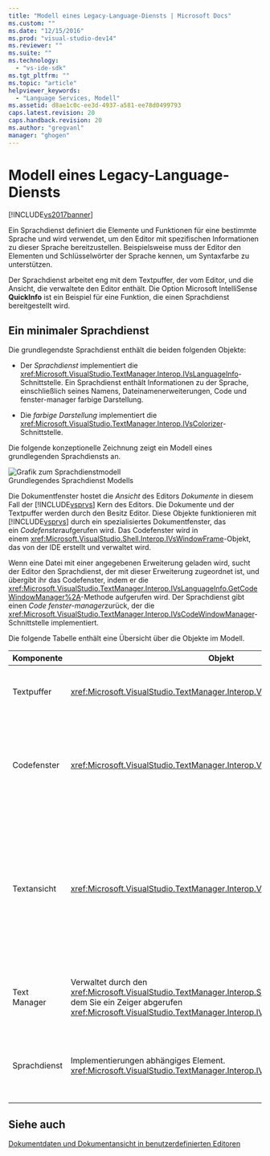 ```yaml
---
title: "Modell eines Legacy-Language-Diensts | Microsoft Docs"
ms.custom: ""
ms.date: "12/15/2016"
ms.prod: "visual-studio-dev14"
ms.reviewer: ""
ms.suite: ""
ms.technology: 
  - "vs-ide-sdk"
ms.tgt_pltfrm: ""
ms.topic: "article"
helpviewer_keywords: 
  - "Language Services, Modell"
ms.assetid: d8ae1c0c-ee3d-4937-a581-ee78d0499793
caps.latest.revision: 20
caps.handback.revision: 20
ms.author: "gregvanl"
manager: "ghogen"
---
```

# Modell eines Legacy-Language-Diensts
[!INCLUDE[vs2017banner](../../code-quality/includes/vs2017banner.md)]

Ein Sprachdienst definiert die Elemente und Funktionen für eine bestimmte Sprache und wird verwendet, um den Editor mit spezifischen Informationen zu dieser Sprache bereitzustellen.  Beispielsweise muss der Editor den Elementen und Schlüsselwörter der Sprache kennen, um Syntaxfarbe zu unterstützen.  
  
 Der Sprachdienst arbeitet eng mit dem Textpuffer, der vom Editor, und die Ansicht, die verwaltete den Editor enthält.  Die Option Microsoft IntelliSense **QuickInfo** ist ein Beispiel für eine Funktion, die einen Sprachdienst bereitgestellt wird.  
  
## Ein minimaler Sprachdienst  
 Die grundlegendste Sprachdienst enthält die beiden folgenden Objekte:  
  
-   Der *Sprachdienst* implementiert die <xref:Microsoft.VisualStudio.TextManager.Interop.IVsLanguageInfo>\-Schnittstelle.  Ein Sprachdienst enthält Informationen zu der Sprache, einschließlich seines Namens, Dateinamenerweiterungen, Code und fenster\-manager farbige Darstellung.  
  
-   Die *farbige Darstellung* implementiert die <xref:Microsoft.VisualStudio.TextManager.Interop.IVsColorizer>\-Schnittstelle.  
  
 Die folgende konzeptionelle Zeichnung zeigt ein Modell eines grundlegenden Sprachdiensts an.  
  
 ![Grafik zum Sprachdienstmodell](../../extensibility/media/vslanguageservicemodel.png "vsLanguageServiceModel")  
Grundlegendes Sprachdienst Modells  
  
 Die Dokumentfenster hostet die *Ansicht* des Editors *Dokumente* in diesem Fall der [!INCLUDE[vsprvs](../../code-quality/includes/vsprvs_md.md)] Kern des Editors.  Die Dokumente und der Textpuffer werden durch den Besitz Editor.  Diese Objekte funktionieren mit [!INCLUDE[vsprvs](../../code-quality/includes/vsprvs_md.md)] durch ein spezialisiertes Dokumentfenster, das ein *Codefenster*aufgerufen wird.  Das Codefenster wird in einem <xref:Microsoft.VisualStudio.Shell.Interop.IVsWindowFrame>\-Objekt, das von der IDE erstellt und verwaltet wird.  
  
 Wenn eine Datei mit einer angegebenen Erweiterung geladen wird, sucht der Editor den Sprachdienst, der mit dieser Erweiterung zugeordnet ist, und übergibt ihr das Codefenster, indem er die <xref:Microsoft.VisualStudio.TextManager.Interop.IVsLanguageInfo.GetCodeWindowManager%2A>\-Methode aufgerufen wird.  Der Sprachdienst gibt einen *Code fenster\-manager*zurück, der die <xref:Microsoft.VisualStudio.TextManager.Interop.IVsCodeWindowManager>\-Schnittstelle implementiert.  
  
 Die folgende Tabelle enthält eine Übersicht über die Objekte im Modell.  
  
|Komponente|Objekt|Funktion|  
|----------------|------------|--------------|  
|Textpuffer|<xref:Microsoft.VisualStudio.TextManager.Interop.VsTextBuffer>|Ein Unicode\-Lese\-\/Schreibzugriff\-Textstream.  Es ist möglich, Text für andere Codierungen verwendet werden soll.|  
|Codefenster|<xref:Microsoft.VisualStudio.TextManager.Interop.VsCodeWindow>|Ein Dokumentfenster mit einem oder mehreren Textansichten enthält.  Wenn der Modus [!INCLUDE[vsprvs](../../code-quality/includes/vsprvs_md.md)] MDI \(Multiple Document Interface\) ist, wird das Codefenster ein untergeordnetes MDI\-Element.|  
|Textansicht|<xref:Microsoft.VisualStudio.TextManager.Interop.VsTextView>|Ein Fenster, in dem der Benutzer navigiert und Text anzeigen können, indem die Tastatur als auch die Maus verwenden.  Eine Textansicht als Editor für den Benutzer angezeigt wird.  Sie können Textansichten in gewöhnlichen Editorfenster, in das Fenster Ausgabe und das Direktfenster verwenden.  Außerdem können Sie einem oder mehreren Textansichten in einem Fenster Code konfigurieren.|  
|Text Manager|Verwaltet durch den <xref:Microsoft.VisualStudio.TextManager.Interop.SVsTextManager> Dienst, aus dem Sie ein Zeiger abgerufen <xref:Microsoft.VisualStudio.TextManager.Interop.IVsTextManager>|Eine Komponente, die die allgemeine Informationen beibehält, die von allen Komponenten gemeinsam genutzt werden, die zuvor beschrieben werden.|  
|Sprachdienst|Implementierungen abhängiges Element. <xref:Microsoft.VisualStudio.TextManager.Interop.IVsLanguageInfo>implementiert|Ein Objekt, das den Editor mit sprachspezifischer Informationen wie Anweisungsvervollständigung und erhält, Syntax\-Hervorhebung stützen Übereinstimmungen ab.|  
  
## Siehe auch  
 [Dokumentdaten und Dokumentansicht in benutzerdefinierten Editoren](../../extensibility/document-data-and-document-view-in-custom-editors.md)
